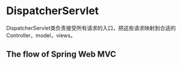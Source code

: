 # DispatcherServlet

DispatcherServlet类负责接受所有请求的入口，把这些请求映射到合适的Controller，model，views。

## The flow of Spring Web MVC

